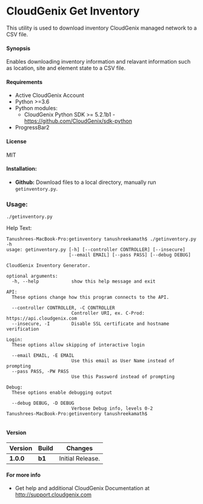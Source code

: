 # CloudGenix Get Inventory
This utility is used to download inventory CloudGenix managed network to a CSV file.

#### Synopsis
Enables downloading inventory information and relavant information such as location, site and element state to a CSV file.


#### Requirements
* Active CloudGenix Account
* Python >=3.6
* Python modules:
    * CloudGenix Python SDK >= 5.2.1b1 - <https://github.com/CloudGenix/sdk-python>
* ProgressBar2

#### License
MIT

#### Installation:
 - **Github:** Download files to a local directory, manually run `getinventory.py`. 

### Usage:
```
./getinventory.py
```

Help Text:
```angular2
Tanushrees-MacBook-Pro:getinventory tanushreekamath$ ./getinventory.py -h
usage: getinventory.py [-h] [--controller CONTROLLER] [--insecure]
                       [--email EMAIL] [--pass PASS] [--debug DEBUG]

CloudGenix Inventory Generator.

optional arguments:
  -h, --help            show this help message and exit

API:
  These options change how this program connects to the API.

  --controller CONTROLLER, -C CONTROLLER
                        Controller URI, ex. C-Prod: https://api.cloudgenix.com
  --insecure, -I        Disable SSL certificate and hostname verification

Login:
  These options allow skipping of interactive login

  --email EMAIL, -E EMAIL
                        Use this email as User Name instead of prompting
  --pass PASS, -PW PASS
                        Use this Password instead of prompting

Debug:
  These options enable debugging output

  --debug DEBUG, -D DEBUG
                        Verbose Debug info, levels 0-2
Tanushrees-MacBook-Pro:getinventory tanushreekamath$ 


```

#### Version
| Version | Build | Changes |
| ------- | ----- | ------- |
| **1.0.0** | **b1** | Initial Release. |


#### For more info
 * Get help and additional CloudGenix Documentation at <http://support.cloudgenix.com>
 
